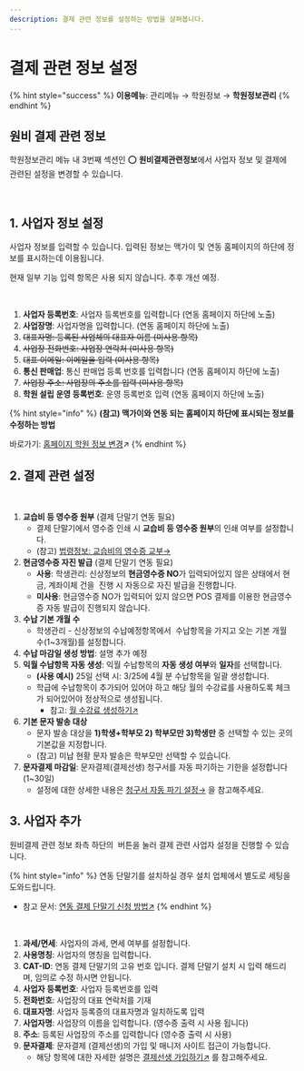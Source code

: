 ```yaml
---
description: 결제 관련 정보를 설정하는 방법을 살펴봅니다.
---
```


# 결제 관련 정보 설정

{% hint style="success" %}
**이용메뉴**: 관리메뉴 → 학원정보 → **학원정보관리**
{% endhint %}

## 원비 결제 관련 정보

학원정보관리 메뉴 내 3번째 섹션인 ⭕ **원비결제관련정보**에서 사업자 정보 및 결제에 관련된 설정을 변경할 수 있습니다.

<figure><img src="../.gitbook/assets/결제관련정보설정.png" alt=""><figcaption></figcaption></figure>

## 1. 사업자 정보 설정

사업자 정보를 입력할 수 있습니다. 입력된 정보는 맥가이 및 연동 홈페이지의 하단에 정보를 표시하는데 이용됩니다.

현재 일부 기능 입력 항목은 사용 되지 않습니다. 추후 개선 예정.

<figure><img src="../.gitbook/assets/원비결제관련정보_사업자정보설정.png" alt=""><figcaption></figcaption></figure>

1. **사업자 등록번호**: 사업자 등록번호를 입력합니다 (연동 홈페이지 하단에 노출)
2. **사업장명**: 사업자명을 입력합니다. (연동 홈페이지 하단에 노출)
3. ~~대표자명: 등록된 사업체의 대표자 이름 (미사용 항목)~~
4. ~~사업장 전화번호: 사업장 연락처 (미사용 항목)~~
5. ~~대표 이메일: 이메일을 입력 (미사용 항목)~~
6. **통신 판매업**: 통신 판매업 등록 번호를 입력합니다 (연동 홈페이지 하단에 노출)
7. ~~사업장 주소: 사업장의 주소를 입력 (미사용 항목)~~
8. **학원 설립 운영 등록번호**: 운영 등록번호 입력 (연동 홈페이지 하단에 노출)

{% hint style="info" %}
**(참고) 맥가이와 연동 되는 홈페이지 하단에 표시되는 정보를 수정하는 방법**

바로가기: [홈페이지 학원 정보 변경](../homepage/settings/aca-info.md)↗
{% endhint %}

## 2. 결제 관련 설정

<figure><img src="../.gitbook/assets/원비결제관련정보_결제관련설정.png" alt=""><figcaption></figcaption></figure>

1. **교습비 등 영수증 원부** (결제 단말기 연동 필요)
   * 결제 단말기에서 영수증 인쇄 시 **교습비 등 영수증 원부**의 인쇄 여부를 설정합니다.
   * (참고) [법령정보: 교습비의 영수증 교부→](https://easylaw.go.kr/CSP/CnpClsMain.laf?popMenu=ov\&csmSeq=1140\&ccfNo=3\&cciNo=3\&cnpClsNo=2\&menuType=cnpcls\&search_put=)
2. **현금영수증 자진 발급** (결제 단말기 연동 필요)
   * **사용**: 학생관리: 신상정보의 **현금영수증 NO**가 입력되어있지 않은 상태에서 현금, 계좌이체 건을 <img src="../.gitbook/assets/btn_POS결제.png" alt="" data-size="line"> 진행 시 자동으로 자진 발급을 진행합니다.
   * **미사용**: 현금영수증 NO가 입력되어 있지 않으면 POS 결제를 이용한 현금영수증 자동 발급이 진행되지 않습니다.
3. **수납 기본 개월 수**
   * 학생관리 - 신상정보의 수납예정항목에서 <img src="../.gitbook/assets/btn_학급항목가져오기.png" alt="" data-size="line"> 수납항목을 가지고 오는 기본 개월 수(1\~3개월)를 설정합니다.&#x20;
4. **수납 마감일 생성 방법**: 설명 추가 예정
5. **익월 수납항목 자동 생성**: 익월 수납항목의 **자동 생성 여부**와 **일자**를 선택합니다.&#x20;
   * **(사용 예시)** 25일 선택 시: 3/25에 4월 분 수납항목을 일괄 생성합니다.
   * 학급에 수납항목이 추가되어 있어야 하고 해당 월의 수강료를 사용하도록 체크가 되어있어야 정상적으로 생성됩니다.
     * 참고: [월 수강료 생성하기↗](tuition-mgmt/monthly.md)
6. **기본 문자 발송 대상**
   * 문자 발송 대상을 **1)학생+학부모 2) 학부모만 3)학생만** 중 선택할 수 있는 곳의 기본값을 지정합니다.
   * (참고) 미납 현황 문자 발송은 학부모만 선택할 수 있습니다.
7. **문자결제 마감일**: 문자결제(결제선생) 청구서를 자동 파기하는 기한을 설정합니다 (1\~30일)
   * 설정에 대한 상세한 내용은 [청구서 자동 파기 설정→](sms/payssam/send.md#undefined) 을 참고해주세요.

## 3. 사업자 추가

원비결제 관련 정보 좌측 하단의 <img src="../.gitbook/assets/btn_사업자추가.png" alt="" data-size="line"> 버튼을 눌러 결제 관련 사업자 설정을 진행할 수 있습니다.

{% hint style="info" %}
연동 단말기를 설치하실 경우 설치 업체에서 별도로 세팅을 도와드립니다.&#x20;

* 참고 문서: [연동 결제 단말기 신청 방법↗](../get-started/allthatpay.md)
{% endhint %}

<figure><img src="../.gitbook/assets/사업자 추가.png" alt=""><figcaption></figcaption></figure>

1. **과세/면세**: 사업자의 과세, 면세 여부를 설정합니다.
2. **사용명칭**: 사업자의 명칭을 입력합니다.
3. **CAT-ID**: 연동 결제 단말기의 고유 번호 입니다. 결제 단말기 설치 시 입력 해드리며, 임의로 수정 하시면 안됩니다.
4. **사업자 등록번호**: 사업자 등록번호를 입력
5. **전화번호**: 사업장의 대표 연락처를 기재
6. **대표자명**: 사업자 등록증의 대표자명과 일치하도록 입력
7. **사업자명**: 사업장의 이름을 입력합니다. (영수증 출력 시 사용 됩니다)
8. **주소**: 등록된 사업장의 주소를 입력합니다 (영수증 출력 시 사용)
9. **문자결제**: 문자결제 (결제선생)의 가입 및 매니저 사이트 접근이 가능합니다.&#x20;
   * 해당 항목에 대한 자세한 설명은 [결제선생 가입하기↗](sms/payssam/signup.md) 를 참고해주세요.
